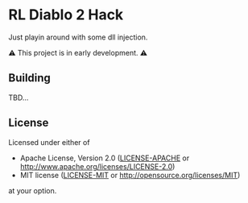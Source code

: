 # RL Diablo 2 Hack

Just playin around with some dll injection.

⚠ This project is in early development. ⚠

## Building

TBD...

## License

Licensed under either of

* Apache License, Version 2.0 ([LICENSE-APACHE](LICENSE-APACHE) or http://www.apache.org/licenses/LICENSE-2.0)
* MIT license ([LICENSE-MIT](LICENSE-MIT) or http://opensource.org/licenses/MIT)

at your option.
